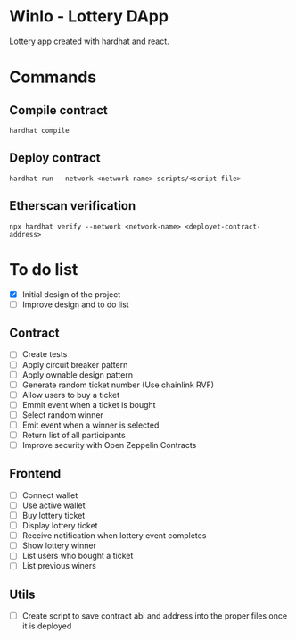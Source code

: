 # Winlo - Lottery DApp

Lottery app created with hardhat and react.

# Commands

## Compile contract

```shell
hardhat compile
```

## Deploy contract

```shell
hardhat run --network <network-name> scripts/<script-file>
```

## Etherscan verification

```shell
npx hardhat verify --network <network-name> <deployet-contract-address>
```

# To do list

- [x] Initial design of the project
- [ ] Improve design and to do list

## Contract

- [ ] Create tests
- [ ] Apply circuit breaker pattern
- [ ] Apply ownable design pattern 
- [ ] Generate random ticket number (Use chainlink RVF)
- [ ] Allow users to buy a ticket
- [ ] Emmit event when a ticket is bought
- [ ] Select random winner
- [ ] Emit event when a winner is selected
- [ ] Return list of all participants
- [ ] Improve security with Open Zeppelin Contracts

## Frontend

- [ ] Connect wallet
- [ ] Use active wallet
- [ ] Buy lottery ticket
- [ ] Display lottery ticket
- [ ] Receive notification when lottery event completes
- [ ] Show lottery winner
- [ ] List users who bought a ticket
- [ ] List previous winers

## Utils
- [  ] Create script to save contract abi and address into the proper files once it is deployed
